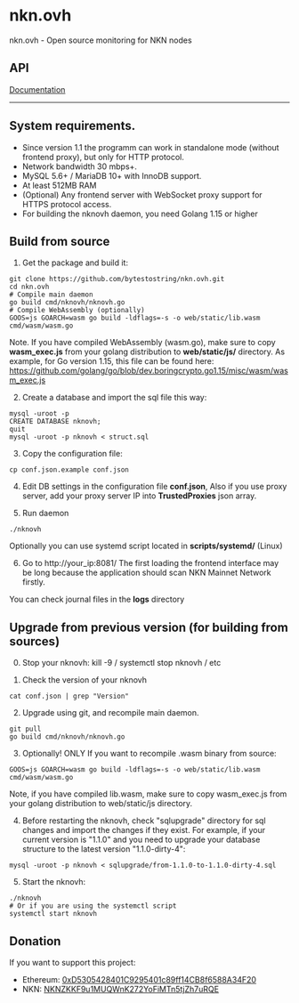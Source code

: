 # nkn.ovh
nkn.ovh - Open source monitoring for NKN nodes

## API

[Documentation](../v1.1/API.md)

________

## System requirements.

- Since version 1.1 the programm can work in standalone mode (without frontend proxy), but only for HTTP protocol.
- Network bandwidth 30 mbps+.
- MySQL 5.6+ / MariaDB 10+ with InnoDB support.
- At least 512MB RAM
- (Optional) Any frontend server with WebSocket proxy support for HTTPS protocol access.
- For building the nknovh daemon, you need Golang 1.15 or higher


## Build from source

1. Get the package and build it:

```
git clone https://github.com/bytestostring/nkn.ovh.git
cd nkn.ovh
# Compile main daemon
go build cmd/nknovh/nknovh.go
# Compile WebAssembly (optionally)
GOOS=js GOARCH=wasm go build -ldflags=-s -o web/static/lib.wasm cmd/wasm/wasm.go
```

Note. If you have compiled WebAssembly (wasm.go), make sure to copy **wasm_exec.js** from your golang distribution to **web/static/js/** directory.
As example, for Go version 1.15, this file can be found here:
https://github.com/golang/go/blob/dev.boringcrypto.go1.15/misc/wasm/wasm_exec.js

2. Create a database and import the sql file this way:

```
mysql -uroot -p
CREATE DATABASE nknovh;
quit
mysql -uroot -p nknovh < struct.sql
```

3. Copy the configuration file:

```
cp conf.json.example conf.json

```

4. Edit DB settings in the configuration file **conf.json**, Also if you use proxy server, add your proxy server IP into **TrustedProxies** json array.

5. Run daemon

```
./nknovh
```

Optionally you can use systemd script located in **scripts/systemd/** (Linux)

6. Go to http://your_ip:8081/
The first loading the frontend interface may be long because the application should scan NKN Mainnet Network firstly.

You can check journal files in the **logs** directory


## Upgrade from previous version (for building from sources)

0. Stop your nknovh: kill -9 / systemctl stop nknovh / etc 

1. Check the version of your nknovh

```
cat conf.json | grep "Version"
```

2. Upgrade using git, and recompile main daemon.

```
git pull
go build cmd/nknovh/nknovh.go
```

3. Optionally! ONLY If you want to recompile .wasm binary from source: 

```
GOOS=js GOARCH=wasm go build -ldflags=-s -o web/static/lib.wasm cmd/wasm/wasm.go
```

Note, if you have compiled lib.wasm, make sure to copy wasm_exec.js from your golang distribution to web/static/js directory.


4. Before restarting the nknovh, check "sqlupgrade" directory for sql changes and import the changes if they exist.
For example, if your current version is "1.1.0" and you need to upgrade your database structure to the latest version "1.1.0-dirty-4":


```
mysql -uroot -p nknovh < sqlupgrade/from-1.1.0-to-1.1.0-dirty-4.sql
```

5. Start the nknovh:

```
./nknovh
# Or if you are using the systemctl script
systemctl start nknovh
```

## Donation

If you want to support this project:  

- Ethereum: [0xD5305428401C9295401c89ff14CB8f6588A34F20](https://etherscan.io/address/0xD5305428401C9295401c89ff14CB8f6588A34F20)
- NKN: [NKNZKKF9u1MUQWnK272YoFiMTn5tjZh7uRQE](https://explorer.nkn.org/detail/address/NKNZKKF9u1MUQWnK272YoFiMTn5tjZh7uRQE/1)

